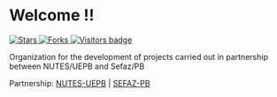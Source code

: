 # Welcome !!
<p align="left">
  <a href="https://github.com/dev-sefaz-pb/.github/stargazers">
    <img src="https://img.shields.io/github/stars/dev-sefaz-pb?style=social" alt="Stars"/>
  </a>
  <a href="https://github.com/dev-sefaz-pb/.github/network/members">
    <img src="https://img.shields.io/github/forks/dev-sefaz-pb/.github?style=social" alt="Forks"/>
  </a> 
  <a href="https://badges.pufler.dev">
      <img src="https://badges.pufler.dev/visits/dev-sefaz-pb/.github?style=social" alt="Visitors badge" />
  </a>
</p>

<p>
  Organization for the development of projects carried out in partnership between NUTES/UEPB and Sefaz/PB
</p>

<p> Partnership: <a href="http://nutes.uepb.edu.br/">NUTES-UEPB</a> | <a href="https://www.sefaz.pb.gov.br/">SEFAZ-PB</a></p>
